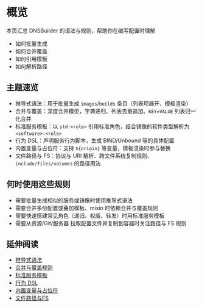 # 概览

本页汇总 DNSBuilder 的语法与规则，帮助你在编写配置时理解

- 如何批量生成
- 如何合并覆盖
- 如何引用模板
- 如何解析路径

## 主题速览

- 推导式语法：用于批量生成 `images`/`builds` 条目（列表项展开、模板渲染）
- 合并与覆盖：深度合并模型，字典递归、列表去重追加、`KEY=VALUE` 列表归一化合并
- 标准服务模板：以 `std:<role>` 引用标准角色，结合镜像的软件类型解析为 `<software>:<role>`
- 行为 DSL：声明服务行为脚本，生成 BIND/Unbound 等的具体配置
- 内置变量与占位符：支持 `${origin}` 等变量，模板渲染时参与替换
- 文件路径与 FS：协议与 URI 解析、跨文件系统复制规则、`include/files/volumes` 的路径用法

## 何时使用这些规则

- 需要批量生成相似的服务或镜像时使用推导式语法
- 需要合并多份配置或叠加模板、mixin 时依赖合并与覆盖规则
- 需要快速搭建常见角色（递归、权威、转发）时用标准服务模板
- 需要从资源/Git/服务器 拉取配置文件并复制到容器时关注路径与 FS 规则

## 延伸阅读

- [推导式语法](comprehension.md)
- [合并与覆盖规则](merge-and-override.md)
- [标准服务模板](build-templates.md)
- [行为 DSL](behavior-dsl.md)
- [内置变量与占位符](builtins-and-placeholders.md)
- [文件路径与FS](paths-and-fs.md)
